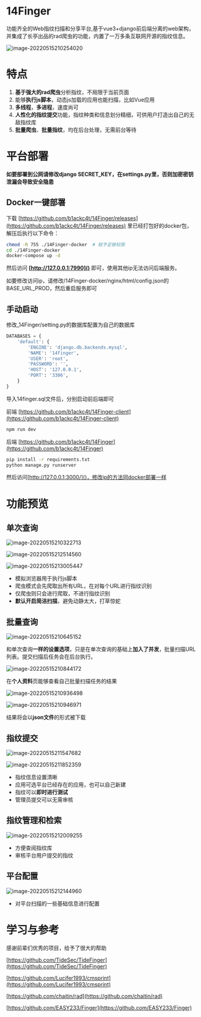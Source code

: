 # 14Finger
功能齐全的Web指纹扫描和分享平台,基于vue3+django前后端分离的web架构，并集成了长亭出品的rad爬虫的功能，内置了一万多条互联网开源的指纹信息。

![image-20220515210254020](.assert/image-20220515210254020.png)

# 特点

1. **基于强大的rad爬虫**分析指纹，不局限于当前页面
2. 能够**执行js脚本**，动态js加载的应用也能扫描，比如Vue应用
3. **多线程**，**多进程**，速度尚可
4. **人性化的指纹提交**功能，指纹种类和信息划分精细，可供用户打造出自己的无敌指纹库
5. **批量爬虫**、**批量指纹**，均在后台处理，无需前台等待

# 平台部署

**如要部署到公网请修改django SECRET_KEY，在settings.py里，否则加密密钥泄漏会导致安全隐患**

## Docker一键部署

下载 [https://github.com/b1ackc4t/14Finger/releases](https://github.com/b1ackc4t/14Finger/releases) 里已经打包好的docker包，解压后执行以下命令：

``````bash
chmod -R 755 ./14Finger-docker  # 赋予足够权限
cd ./14Finger-docker
docker-compose up -d
``````

然后访问 **[http://127.0.0.1:7990]()** 即可，使用其他ip无法访问后端服务。

如要修改访问ip，请修改/14Finger-docker/nginx/html/config.json的BASE_URL_PROD，然后重启服务即可

## 手动启动

修改_14Finger/setting.py的数据库配置为自己的数据库

```python
DATABASES = {
    'default': {
        'ENGINE': 'django.db.backends.mysql',
        'NAME': '14finger',
        'USER': 'root',
        'PASSWORD': '',
        'HOST': '127.0.0.1',
        'PORT': '3306',
    }
}
```

导入14finger.sql文件后，分别启动前后端即可

前端 [https://github.com/b1ackc4t/14Finger-client](https://github.com/b1ackc4t/14Finger-client)

```bash
npm run dev
```

后端 [https://github.com/b1ackc4t/14Finger](https://github.com/b1ackc4t/14Finger)

```bash
pip install -r requirements.txt
python manage.py runserver
```

然后访问[http://127.0.0.1:3000/]()，修改ip的方法同docker部署一样

# 功能预览

## 单次查询

![image-20220515210322713](.assert/image-20220515210322713.png)

![image-20220515212514560](.assert/image-20220515212514560.png)

![image-20220515213005447](.assert/image-20220515213005447.png)

* 模拟浏览器用于执行js脚本
* 爬虫模式会先爬取出所有URL，在对每个URL进行指纹识别
* 仅爬虫则只会进行爬取，不进行指纹识别
* **默认开启简洁扫描**，避免动静太大，打草惊蛇



## 批量查询

![image-20220515210645152](.assert/image-20220515210645152.png)

和单次查询**一样的设置选项**，只是在单次查询的基础上**加入了并发**，批量扫描URL列表。提交扫描后任务会在后台执行。

![image-20220515210844172](.assert/image-20220515210844172.png)

在**个人资料**页能够查看自己批量扫描任务的结果

![image-20220515210936498](.assert/image-20220515210936498.png)

![image-20220515210946971](.assert/image-20220515210946971.png)

结果将会以**json文件**的形式被下载

## 指纹提交

![image-20220515211547682](.assert/image-20220515211547682.png)

![image-20220515211852359](.assert/image-20220515211852359.png)

* 指纹信息设置清晰
* 应用可选平台已经存在的应用，也可以自己新建
* 指纹可以**即时进行测试**
* 管理员提交可以无需审核

## 指纹管理和检索

![image-20220515212009255](.assert/image-20220515212009255.png)

* 方便查阅指纹库
* 审核平台用户提交的指纹

## 平台配置

![image-20220515212144960](.assert/image-20220515212144960.png)

* 对平台扫描的一些基础信息进行配置

# 学习与参考

感谢前辈们优秀的项目，给予了很大的帮助

[https://github.com/TideSec/TideFinger](https://github.com/TideSec/TideFinger)

[https://github.com/Lucifer1993/cmsprint](https://github.com/Lucifer1993/cmsprint)

[https://github.com/chaitin/rad](https://github.com/chaitin/rad)

[https://github.com/EASY233/Finger](https://github.com/EASY233/Finger)

